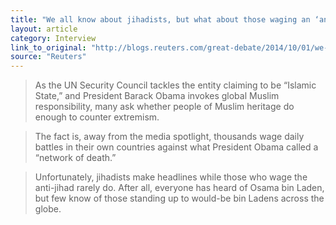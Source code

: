 ```yaml
---
title: "We all know about jihadists, but what about those waging an ‘anti-jihad’?"
layout: article
category: Interview
link_to_original: "http://blogs.reuters.com/great-debate/2014/10/01/we-all-know-about-jihadists-but-what-about-those-waging-an-anti-jihad/"
source: "Reuters"
---
```

>As the UN Security Council tackles the entity claiming to be “Islamic State,” and President Barack Obama invokes global Muslim responsibility, many ask whether people of Muslim heritage do enough to counter extremism.

>The fact is, away from the media spotlight, thousands wage daily battles in their own countries against what President Obama called a “network of death.”

>Unfortunately, jihadists make headlines while those who wage the anti-jihad rarely do. After all, everyone has heard of Osama bin Laden, but few know of those standing up to would-be bin Ladens across the globe.

